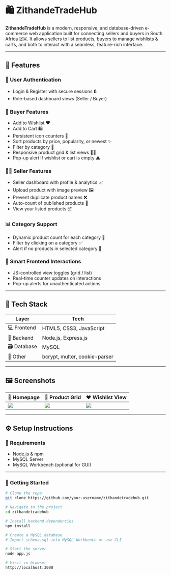 # 🛍️ ZithandeTradeHub

**ZithandeTradeHub** is a modern, responsive, and database-driven e-commerce web application built for connecting sellers and buyers in South Africa 🇿🇦. It allows sellers to list products, buyers to manage wishlists & carts, and both to interact with a seamless, feature-rich interface.

---

## 🚀 Features

### 👤 User Authentication
- Login & Register with secure sessions 🔒
- Role-based dashboard views (Seller / Buyer)

### 🛒 Buyer Features
- Add to Wishlist ❤️
- Add to Cart 🛍️
- Persistent icon counters 🔢
- Sort products by price, popularity, or newest ✨
- Filter by category 📂
- Responsive product grid & list views 🧱📄
- Pop-up alert if wishlist or cart is empty ⚠️

### 🧑‍💼 Seller Features
- Seller dashboard with profile & analytics 📈
- Upload product with image preview 🖼️
- Prevent duplicate product names ❌
- Auto-count of published products 🔢
- View your listed products 📦

### 📊 Category Support
- Dynamic product count for each category 🔁
- Filter by clicking on a category ✅
- Alert if no products in selected category 🚫

### 🧠 Smart Frontend Interactions
- JS-controlled view toggles (grid / list)
- Real-time counter updates on interactions
- Pop-up alerts for unauthenticated actions

---

## 🧱 Tech Stack

| Layer       | Tech                          |
|------------|-------------------------------|
| 💻 Frontend | HTML5, CSS3, JavaScript       |
| 🧠 Backend  | Node.js, Express.js           |
| 🗃️ Database | MySQL                         |
| 🧁 Other    | bcrypt, multer, cookie-parser |

---

## 🖼️ Screenshots

| 📱 Homepage | 🧾 Product Grid | ❤️ Wishlist View |
|------------|-----------------|------------------|
| ![](screenshots/home.png) | ![](screenshots/shop.png) | ![](screenshots/wishlist.png) |

---

## ⚙️ Setup Instructions

### 🔧 Requirements

- Node.js & npm
- MySQL Server
- MySQL Workbench (optional for GUI)

---

### 🏁 Getting Started

```bash
# Clone the repo
git clone https://github.com/your-username/zithandetradehub.git

# Navigate to the project
cd zithandetradehub

# Install backend dependencies
npm install

# Create a MySQL database
# Import schema.sql into MySQL Workbench or use CLI

# Start the server
node app.js

# Visit in browser
http://localhost:3000
